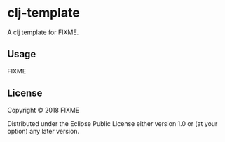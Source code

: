 # clj-template

A clj template for FIXME.

## Usage

FIXME

## License

Copyright © 2018 FIXME

Distributed under the Eclipse Public License either version 1.0 or (at
your option) any later version.

